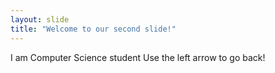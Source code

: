 ```yaml
---
layout: slide
title: "Welcome to our second slide!"
---
```

I am Computer Science student
Use the left arrow to go back!
